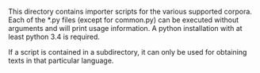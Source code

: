 This directory contains importer scripts for the various supported corpora. Each
of the *.py files (except for common.py) can be executed without arguments and
will print usage information.
A python installation with at least python 3.4 is required.

If a script is contained in a subdirectory, it can only be used for obtaining
texts in that particular language.
